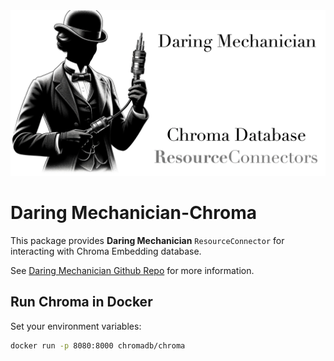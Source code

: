 
<img src="../../docs/images/dm_chroma_1600x840.png" alt="Daring Mechanician Chroma Resource Connector"  style="max-width: 100%; height: auto float: right;">

# Daring Mechanician-Chroma

This package provides **Daring Mechanician** `ResourceConnector` for interacting with Chroma Embedding database.

See [Daring Mechanician Github Repo](https://github.com/liebke/mechanician) for more information.


## Run Chroma in Docker

Set your environment variables:


```bash
docker run -p 8080:8000 chromadb/chroma
```
